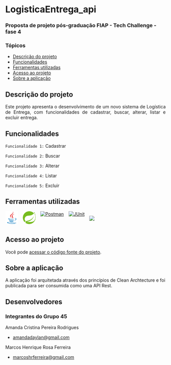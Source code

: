 # LogisticaEntrega_api

### Proposta de projeto pós-graduação FIAP - Tech Challenge - fase 4

### Tópicos

- [Descrição do projeto](#descrição-do-projeto)
- [Funcionalidades](#funcionalidades)
- [Ferramentas utilizadas](#ferramentas-utilizadas)
- [Acesso ao projeto](#acesso-ao-projeto)
- [Sobre a aplicação](#sobre-a-aplicação)


## Descrição do projeto

<p align="justify">
Este projeto apresenta o desenvolvimento de um novo sistema de Logística de Entrega, com funcionalidades de cadastrar, buscar, alterar, listar e excluir entrega.
</p>

## Funcionalidades

`Funcionalidade 1:` Cadastrar

`Funcionalidade 2:` Buscar

`Funcionalidade 3:` Alterar

`Funcionalidade 4:` Listar

`Funcionalidade 5:` Excluir


## Ferramentas utilizadas
<div style="display: flex; gap: 15px">
<a href="https://www.java.com" target="_blank"> 
    <img src="https://raw.githubusercontent.com/devicons/devicon/master/icons/java/java-original.svg" alt="Java" width="40" height="40"/> 
</a>

<a href="https://spring.io/" target="_blank"> 
    <img src="https://raw.githubusercontent.com/devicons/devicon/master/icons/spring/spring-original.svg" alt="Spring" width="40" height="40"/> 
</a>

<a href="https://www.postman.com/" target="_blank"> 
    <img src="https://cdn.jsdelivr.net/gh/devicons/devicon@latest/icons/postman/postman-original.svg" alt="Postman" width="40" /> 
</a>

<a href="https://junit.org/junit5/" target="_blank"> 
    <img src="https://camo.githubusercontent.com/47ab606787e47aee8033b92c8f1d05c0e74b9b81904550f35a8f54e39f6c993b/68747470733a2f2f6a756e69742e6f72672f6a756e6974352f6173736574732f696d672f6a756e6974352d6c6f676f2e706e67" alt="JUnit" width="40" height="40"/> 
</a>

<a href="https://www.postgresql.org/" target="_blank"> <img src="https://cdn.jsdelivr.net/gh/devicons/devicon@latest/icons/postgresql/postgresql-plain.svg" width="40"/> </a>

</div>


## Acesso ao projeto

Você pode [acessar o código fonte do projeto](https://github.com/MarcosHRFerreira/logisticaentrega-api.git).

## Sobre a aplicação

A aplicação foi arquitetada através dos princípios de Clean Archtecture e foi publicada para ser consumida como uma API Rest.

## Desenvolvedores

### Integrantes do Grupo 45

Amanda Cristina Pereira Rodrigues
- [amandadaylan@gmail.com ](#damandadaylan@gmail.com)

Marcos Henrique Rosa Ferreira
- [marcoshrferreira@gmail.com](#marcoshrferreira@gmail.com)

